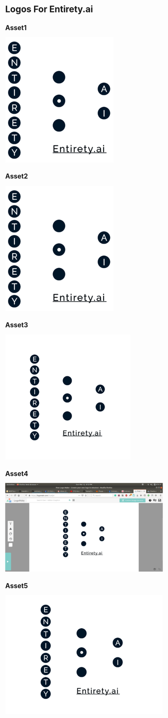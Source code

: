 # Logos For Entirety.ai



## Asset1

![](asset1.jpg)



## Asset2

![](asset2.png)



## Asset3

![](asset3.png)



## Asset4

![](asset4.png)



## Asset5

![](asset5.png)
